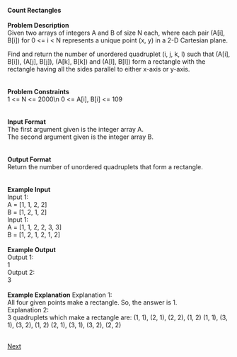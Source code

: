 **Count Rectangles**<br /><br />
**Problem Description**<br />
Given two arrays of integers A and B of size N each, where each pair (A[i], B[i]) for 0 <= i < N represents a unique point (x, y) in a 2-D Cartesian plane.<br />

Find and return the number of unordered quadruplet (i, j, k, l) such that (A[i], B[i]), (A[j], B[j]), (A[k], B[k]) and (A[l], B[l]) form a rectangle with the rectangle having all the sides parallel to either x-axis or y-axis.<br />
<br />
<br />
**Problem Constraints**<br />
1 <= N <= 2000\n
0 <= A[i], B[i] <= 109<br />
<br />
<br />
**Input Format**<br />
The first argument given is the integer array A.<br />
The second argument given is the integer array B.<br />
<br />
<br />
**Output Format**<br />
Return the number of unordered quadruplets that form a rectangle.<br />
<br />
<br />
**Example Input**<br />
Input 1:<br />
 A = [1, 1, 2, 2]<br />
 B = [1, 2, 1, 2]<br />
Input 1:<br />
 A = [1, 1, 2, 2, 3, 3]<br />
 B = [1, 2, 1, 2, 1, 2]<br />
<br />
**Example Output**<br />
Output 1:<br />
 1<br />
Output 2:<br />
 3<br />
<br />
**Example Explanation**
Explanation 1:<br />
 All four given points make a rectangle. So, the answer is 1.<br />
Explanation 2:<br />
 3 quadruplets which make a rectangle are: (1, 1), (2, 1), (2, 2), (1, 2)
                                           (1, 1), (3, 1), (3, 2), (1, 2)
                                           (2, 1), (3, 1), (3, 2), (2, 2)<br /><br />
										   
<p align="right"><a class="Pagination-link1SfnH-8-DxMA Pagination-link_right2v3HzuwWFxb4" aria-label="Next Page: Raw Mode Editor" href="https://github.com/divyangju1991/DSA-Scaler/blob/main/DSA/src/com/scaler/dsa/hashing/assignment/read2ndPage.md"><div class="Pagination-text3yhjKs84FCa6 Pagination-text_right3I2htOlt_CfS">Next</div><span class="Pagination-iconGA9TkfVeYvTp icon-arrow-right2"></span></a></p>
